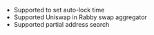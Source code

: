 - Supported to set auto-lock time
- Supported Uniswap in Rabby swap aggregator
- Supported partial address search